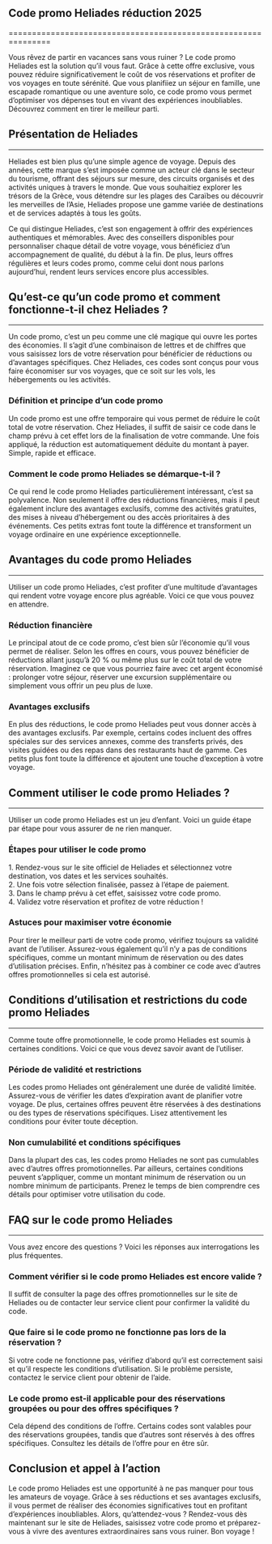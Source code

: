 ## Code promo Heliades réduction 2025
===============================================================

Vous rêvez de partir en vacances sans vous ruiner ? Le code promo Heliades est la solution qu’il vous faut. Grâce à cette offre exclusive, vous pouvez réduire significativement le coût de vos réservations et profiter de vos voyages en toute sérénité. Que vous planifiiez un séjour en famille, une escapade romantique ou une aventure solo, ce code promo vous permet d’optimiser vos dépenses tout en vivant des expériences inoubliables. Découvrez comment en tirer le meilleur parti.

## Présentation de Heliades
------------------------

Heliades est bien plus qu’une simple agence de voyage. Depuis des années, cette marque s’est imposée comme un acteur clé dans le secteur du tourisme, offrant des séjours sur mesure, des circuits organisés et des activités uniques à travers le monde. Que vous souhaitiez explorer les trésors de la Grèce, vous détendre sur les plages des Caraïbes ou découvrir les merveilles de l’Asie, Heliades propose une gamme variée de destinations et de services adaptés à tous les goûts.

Ce qui distingue Heliades, c’est son engagement à offrir des expériences authentiques et mémorables. Avec des conseillers disponibles pour personnaliser chaque détail de votre voyage, vous bénéficiez d’un accompagnement de qualité, du début à la fin. De plus, leurs offres régulières et leurs codes promo, comme celui dont nous parlons aujourd’hui, rendent leurs services encore plus accessibles.

## Qu’est-ce qu’un code promo et comment fonctionne-t-il chez Heliades ?
---------------------------------------------------------------------

Un code promo, c’est un peu comme une clé magique qui ouvre les portes des économies. Il s’agit d’une combinaison de lettres et de chiffres que vous saisissez lors de votre réservation pour bénéficier de réductions ou d’avantages spécifiques. Chez Heliades, ces codes sont conçus pour vous faire économiser sur vos voyages, que ce soit sur les vols, les hébergements ou les activités.

### Définition et principe d’un code promo

Un code promo est une offre temporaire qui vous permet de réduire le coût total de votre réservation. Chez Heliades, il suffit de saisir ce code dans le champ prévu à cet effet lors de la finalisation de votre commande. Une fois appliqué, la réduction est automatiquement déduite du montant à payer. Simple, rapide et efficace.

### Comment le code promo Heliades se démarque-t-il ?

Ce qui rend le code promo Heliades particulièrement intéressant, c’est sa polyvalence. Non seulement il offre des réductions financières, mais il peut également inclure des avantages exclusifs, comme des activités gratuites, des mises à niveau d’hébergement ou des accès prioritaires à des événements. Ces petits extras font toute la différence et transforment un voyage ordinaire en une expérience exceptionnelle.

## Avantages du code promo Heliades
--------------------------------

Utiliser un code promo Heliades, c’est profiter d’une multitude d’avantages qui rendent votre voyage encore plus agréable. Voici ce que vous pouvez en attendre.

### Réduction financière

Le principal atout de ce code promo, c’est bien sûr l’économie qu’il vous permet de réaliser. Selon les offres en cours, vous pouvez bénéficier de réductions allant jusqu’à 20 % ou même plus sur le coût total de votre réservation. Imaginez ce que vous pourriez faire avec cet argent économisé : prolonger votre séjour, réserver une excursion supplémentaire ou simplement vous offrir un peu plus de luxe.

### Avantages exclusifs

En plus des réductions, le code promo Heliades peut vous donner accès à des avantages exclusifs. Par exemple, certains codes incluent des offres spéciales sur des services annexes, comme des transferts privés, des visites guidées ou des repas dans des restaurants haut de gamme. Ces petits plus font toute la différence et ajoutent une touche d’exception à votre voyage.

## Comment utiliser le code promo Heliades ?
-----------------------------------------

Utiliser un code promo Heliades est un jeu d’enfant. Voici un guide étape par étape pour vous assurer de ne rien manquer.

### Étapes pour utiliser le code promo

1\. Rendez-vous sur le site officiel de Heliades et sélectionnez votre destination, vos dates et les services souhaités.  
2\. Une fois votre sélection finalisée, passez à l’étape de paiement.  
3\. Dans le champ prévu à cet effet, saisissez votre code promo.  
4\. Validez votre réservation et profitez de votre réduction !

### Astuces pour maximiser votre économie

Pour tirer le meilleur parti de votre code promo, vérifiez toujours sa validité avant de l’utiliser. Assurez-vous également qu’il n’y a pas de conditions spécifiques, comme un montant minimum de réservation ou des dates d’utilisation précises. Enfin, n’hésitez pas à combiner ce code avec d’autres offres promotionnelles si cela est autorisé.

## Conditions d’utilisation et restrictions du code promo Heliades
---------------------------------------------------------------

Comme toute offre promotionnelle, le code promo Heliades est soumis à certaines conditions. Voici ce que vous devez savoir avant de l’utiliser.

### Période de validité et restrictions

Les codes promo Heliades ont généralement une durée de validité limitée. Assurez-vous de vérifier les dates d’expiration avant de planifier votre voyage. De plus, certaines offres peuvent être réservées à des destinations ou des types de réservations spécifiques. Lisez attentivement les conditions pour éviter toute déception.

### Non cumulabilité et conditions spécifiques

Dans la plupart des cas, les codes promo Heliades ne sont pas cumulables avec d’autres offres promotionnelles. Par ailleurs, certaines conditions peuvent s’appliquer, comme un montant minimum de réservation ou un nombre minimum de participants. Prenez le temps de bien comprendre ces détails pour optimiser votre utilisation du code.

## FAQ sur le code promo Heliades
------------------------------

Vous avez encore des questions ? Voici les réponses aux interrogations les plus fréquentes.

### Comment vérifier si le code promo Heliades est encore valide ?

Il suffit de consulter la page des offres promotionnelles sur le site de Heliades ou de contacter leur service client pour confirmer la validité du code.

### Que faire si le code promo ne fonctionne pas lors de la réservation ?

Si votre code ne fonctionne pas, vérifiez d’abord qu’il est correctement saisi et qu’il respecte les conditions d’utilisation. Si le problème persiste, contactez le service client pour obtenir de l’aide.

### Le code promo est-il applicable pour des réservations groupées ou pour des offres spécifiques ?

Cela dépend des conditions de l’offre. Certains codes sont valables pour des réservations groupées, tandis que d’autres sont réservés à des offres spécifiques. Consultez les détails de l’offre pour en être sûr.

Conclusion et appel à l’action
------------------------------

Le code promo Heliades est une opportunité à ne pas manquer pour tous les amateurs de voyage. Grâce à ses réductions et ses avantages exclusifs, il vous permet de réaliser des économies significatives tout en profitant d’expériences inoubliables. Alors, qu’attendez-vous ? Rendez-vous dès maintenant sur le site de Heliades, saisissez votre code promo et préparez-vous à vivre des aventures extraordinaires sans vous ruiner. Bon voyage !
